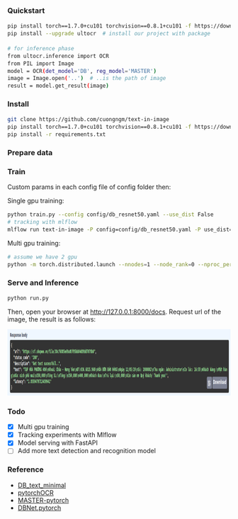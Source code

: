 ### Quickstart
```bash
pip install torch==1.7.0+cu101 torchvision==0.8.1+cu101 -f https://download.pytorch.org/whl/torch_stable.html
pip install --upgrade ultocr  # install our project with package

# for inference phase
from ultocr.inference import OCR
from PIL import Image
model = OCR(det_model='DB', reg_model='MASTER')
image = Image.open('..')  # ..is the path of image
result = model.get_result(image)
```

### Install
```bash
git clone https://github.com/cuongngm/text-in-image
pip install torch==1.7.0+cu101 torchvision==0.8.1+cu101 -f https://download.pytorch.org/whl/torch_stable.html
pip install -r requirements.txt
```
### Prepare data

### Train
Custom params in each config file of config folder then:

Single gpu training:
```bash
python train.py --config config/db_resnet50.yaml --use_dist False
# tracking with mlflow
mlflow run text-in-image -P config=config/db_resnet50.yaml -P use_dist=False -P device=1
```
Multi gpu training:
```bash
# assume we have 2 gpu
python -m torch.distributed.launch --nnodes=1 --node_rank=0 --nproc_per_node=2 --master_addr=127.0.0.1 --master_post=5555 train.py --config config/db_resnet50.yaml
```

### Serve and Inference
```bash
python run.py
```
Then, open your browser at http://127.0.0.1:8000/docs. Request url of the image, the result is as follows:
<!--
![](assets/fastapi.png)
![](assets/fastapi.png)
-->

<div align=center>
<img src="assets/fastapi.png" width="1000" height="150" />
</div>

### Todo
- [x] Multi gpu training
- [x] Tracking experiments with Mlflow
- [x] Model serving with FastAPI
- [ ] Add more text detection and recognition model

### Reference
- [DB_text_minimal](https://github.com/huyhoang17/DB_text_minimal)
- [pytorchOCR](https://github.com/BADBADBADBOY/pytorchOCR)
- [MASTER-pytorch](https://github.com/wenwenyu/MASTER-pytorch)
- [DBNet.pytorch](https://github.com/WenmuZhou/DBNet.pytorch)
